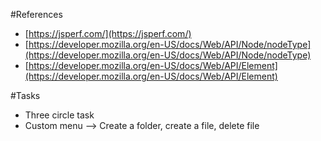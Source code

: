 #References
 - [https://jsperf.com/](https://jsperf.com/)
 - [https://developer.mozilla.org/en-US/docs/Web/API/Node/nodeType](https://developer.mozilla.org/en-US/docs/Web/API/Node/nodeType)
 - [https://developer.mozilla.org/en-US/docs/Web/API/Element](https://developer.mozilla.org/en-US/docs/Web/API/Element)
 
#Tasks
 - Three circle task
 - Custom menu --> Create a folder, create a file, delete file
 
 
 